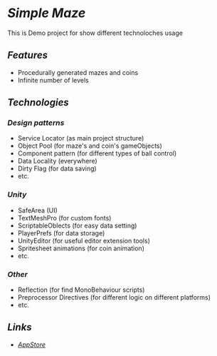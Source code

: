 # *Simple Maze*

This is Demo project for show different technoloches usage

## *Features*

- Procedurally generated mazes and coins
- Infinite number of levels

## *Technologies*

### *Design patterns*

- Service Locator (as main project structure)
- Object Pool (for maze's and coin's gameObjects)
- Component pattern (for different types of ball control)
- Data Locality (everywhere)
- Dirty Flag (for data saving)
- etc.

### *Unity*

- SafeArea (UI)
- TextMeshPro (for custom fonts)
- ScriptableOblects (for easy data setting)
- PlayerPrefs (for data storage)
- UnityEditor (for useful editor extension tools)
- Spritesheet animations (for coin animation)
- etc.

### *Other*

- Reflection (for find MonoBehaviour scripts)
- Preprocessor Directives (for different logic on different platforms)
- etc.

## *Links*

- *[AppStore](https://apps.apple.com/ru/app/easy-maze/id1644724411)*
